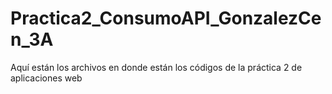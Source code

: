 # Practica2_ConsumoAPI_GonzalezCen_3A
Aquí están los archivos en donde están los códigos de la práctica 2 de aplicaciones web
